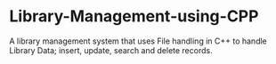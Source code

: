 # Library-Management-using-CPP
A library management system that uses File handling in C++ to handle Library Data; insert, update, search and delete records.

